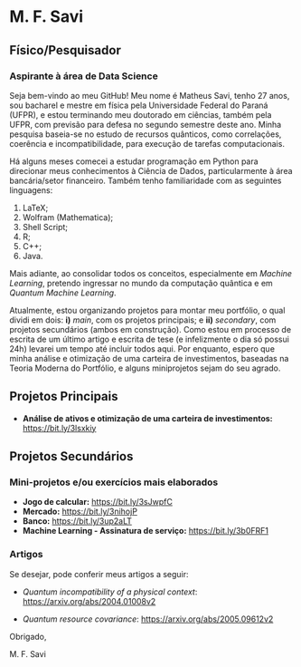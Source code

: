 # M. F. Savi
## Físico/Pesquisador
### Aspirante à área de Data Science

Seja bem-vindo ao meu GitHub! Meu nome é Matheus Savi, tenho 27 anos, sou bacharel e mestre em física pela Universidade Federal do Paraná (UFPR), e estou terminando meu doutorado em ciências, também pela UFPR, com previsão para defesa no segundo semestre deste ano. Minha pesquisa baseia-se no estudo de recursos quânticos, como correlações, coerência e incompatibilidade, para execução de tarefas computacionais. 

Há alguns meses comecei a estudar programação em Python para direcionar meus conhecimentos à Ciência de Dados, particularmente à área bancária/setor financeiro. Também tenho familiaridade com as seguintes linguagens:

1. LaTeX;
2. Wolfram (Mathematica);
3. Shell Script;
4. R;
5. C++;
6. Java.

Mais adiante, ao consolidar todos os conceitos, especialmente em _Machine Learning_, pretendo ingressar no mundo da computação quântica e em _Quantum Machine Learning_.

Atualmente, estou organizando projetos para montar meu portfólio, o qual dividi em dois: **i)** _main_, com os projetos principais; e **ii)** _secondary_, com projetos secundários (ambos em construção). Como estou em processo de escrita de um último artigo e escrita de tese (e infelizmente o dia só possui 24h) levarei um tempo até incluir todos aqui. Por enquanto, espero que minha análise e otimização de uma carteira de investimentos, baseadas na Teoria Moderna do Portfólio, e alguns miniprojetos sejam do seu agrado.

## Projetos Principais
- **Análise de ativos e otimização de uma carteira de investimentos:** https://bit.ly/3lsxkiy

## Projetos Secundários
### Mini-projetos e/ou exercícios mais elaborados
- **Jogo de calcular:** https://bit.ly/3sJwpfC
- **Mercado:** https://bit.ly/3nihojP
- **Banco:** https://bit.ly/3up2aLT
- **Machine Learning - Assinatura de serviço:** https://bit.ly/3b0FRF1

### Artigos
Se desejar, pode conferir meus artigos a seguir:

- _Quantum incompatibility of a physical context_: https://arxiv.org/abs/2004.01008v2

- _Quantum resource covariance_: https://arxiv.org/abs/2005.09612v2

Obrigado,

M. F. Savi
